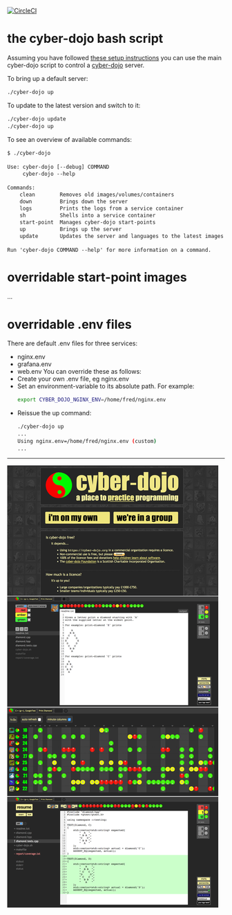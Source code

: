 
[![CircleCI](https://circleci.com/gh/cyber-dojo/commander.svg?style=svg)](https://circleci.com/gh/cyber-dojo/commander)

# the cyber-dojo bash script

Assuming you have followed [these setup instructions](https://blog.cyber-dojo.org/2014/09/setting-up-your-own-cyber-dojo-server.html) you can use the main cyber-dojo script to control a [cyber-dojo](https://cyber-dojo.org) server.

To bring up a default server:
```bash
./cyber-dojo up
```

To update to the latest version and switch to it:
```bash
./cyber-dojo update
./cyber-dojo up
```

To see an overview of available commands:
```text
$ ./cyber-dojo

Use: cyber-dojo [--debug] COMMAND
     cyber-dojo --help

Commands:
    clean        Removes old images/volumes/containers
    down         Brings down the server
    logs         Prints the logs from a service container
    sh           Shells into a service container
    start-point  Manages cyber-dojo start-points
    up           Brings up the server
    update       Updates the server and languages to the latest images

Run 'cyber-dojo COMMAND --help' for more information on a command.
```

# overridable start-point images
...

# overridable .env files
There are default .env files for three services:
- nginx.env
- grafana.env
- web.env
You can override these as follows:
- Create your own .env file, eg nginx.env
- Set an environment-variable to its absolute path. For example:
  ```bash
  export CYBER_DOJO_NGINX_ENV=/home/fred/nginx.env
  ```
- Reissue the up command:
  ```bash
  ./cyber-dojo up
  ...
  Using nginx.env=/home/fred/nginx.env (custom)
  ...
  ```

- - - -

![cyber-dojo.org home page](https://github.com/cyber-dojo/cyber-dojo/blob/master/shared/home_page_snapshot.png)
